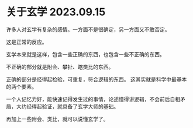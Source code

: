 # 关于玄学 2023.09.15
许多人对玄学有复杂的感情。一方面不是很确定，另一方面又不敢否定。

这是正常的反应。

玄学本来就是这样，包含一些正确的东西，也包含一些不正确的东西。

不正确的部分就是附会、攀扯、瞎类比的东西。

正确的部分是经得起检验，可重复，符合逻辑的东西。
这其实就是科学中最基本的两个要素。

一个人记忆力好，能快速记得发生过的事情，论述懂得讲逻辑，不会前后自相矛盾，大约经得起验证，就具备了玄学大师的基础。

再加上一些附会、类比，就可以说懂玄学了。
